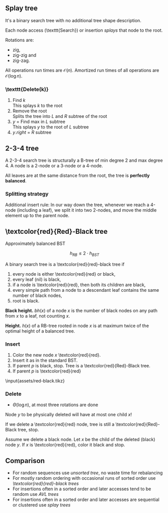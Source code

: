 ## Splay tree

It's a binary search tree with no additional tree shape description.

Each node access (\texttt{Search}) or insertion *splays* that node to the root.

Rotations are:

* zig,
* zig-zig and
* zig-zag.

All operations run times are $\mathcal{O}(n)$. Amortized run times of all operations are $\mathcal{O}(\log n)$.

### \texttt{Delete(k)}

1. Find $k$  
    This splays $k$ to the root
2. Remove the root  
    Splits the tree into $L$ and $R$ subtree of the root
3. $y$ = Find max in $L$ subtree  
    This splays $y$ to the root of $L$ subtree
4. $y.right$ = $R$ subtree

## 2-3-4 tree

A 2-3-4 search tree is structurally a B-tree of min degree 2 and max degree 4. A node is a 2-node or a 3-node or a 4-node.

All leaves are at the same distance from the root, the tree is **perfectly balanced**.

### Splitting strategy

Additional insert rule: In our way down the tree, whenever we reach a 4-node (including a leaf), we split it into two 2-nodes, and move the middle element up to the parent node.

## \textcolor{red}{Red}-Black tree

Approximately balanced BST

$$h_{RB} \leq 2 \cdot h_{BST}$$

A binary search tree is a \textcolor{red}{red}-black tree if

1. every node is either \textcolor{red}{red} or black,
2. every leaf (nil) is black,
3. if a node is \textcolor{red}{red}, then both its children are black,
4. every simple path from a node to a descendant leaf contains the same number of black nodes,
5. root is black.

**Black height.** $bh(x)$ of a node $x$ is the number of black nodes on any path from $x$ to a leaf, not counting $x$.

**Height.** $h(x)$ of a RB-tree rooted in node $x$ is at maximum twice of the optimal height of a balanced tree.

### Insert

1. Color the new node $x$ \textcolor{red}{red}.
2. Insert it as in the standard BST.
3. If parent $p$ is black, stop. Tree is  a \textcolor{red}{Red}-Black tree.
4. If parent $p$ is \textcolor{red}{red}

\input{assets/red-black.tikz}

### Delete

* $\Theta(\log n)$, at most three rotations are done

Node $y$ to be physically deleted will have at most one child $x$!

If we delete a \textcolor{red}{red} node, tree is still a \textcolor{red}{Red}-Black tree, stop.

Assume we delete a black node. Let $x$ be the child of the deleted (black) node $y$. If $x$ is \textcolor{red}{red}, color it black and stop.

## Comparison

* For random sequences use *unsorted tree*, no waste time for rebalancing
* For mostly random ordering with occasional runs of sorted order use *\textcolor{red}{red}-black trees*
* For insertions often in a sorted order and later accesses tend to be random use *AVL trees*
* For insertions often in a sorted order and later accesses are sequential or clustered use *splay trees*
